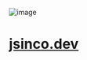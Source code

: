 ![image](https://github.com/Jsinco/jsinco-dev/assets/67713846/19525afd-0cb9-4478-8f77-7628feef2913)

# [jsinco.dev](https://jsinco.dev)


